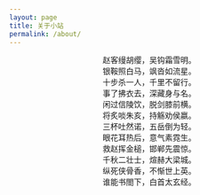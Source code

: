 ```yaml
---
layout: page
title: 关于小站
permalink: /about/
---
```

<center> 赵客缦胡缨，吴钩霜雪明。</center>
                               
<center> 银鞍照白马，飒沓如流星。</center> 
                              
<center> 十步杀一人，千里不留行。</center>
                             
<center> 事了拂衣去，深藏身与名。</center>
                            
<center> 闲过信陵饮，脱剑膝前横。</center>

<center> 将炙啖朱亥，持觞劝侯嬴。</center>

<center> 三杯吐然诺，五岳倒为轻。</center>

<center> 眼花耳热后，意气素霓生。</center> 

<center> 救赵挥金槌，邯郸先震惊。</center>

<center> 千秋二壮士，煊赫大梁城。</center>

<center> 纵死侠骨香，不惭世上英。</center>

<center> 谁能书閤下，白首太玄经。</center>

